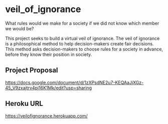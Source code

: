 # veil_of_ignorance

What rules would we make for a society if we did not know which member we would be?

This project seeks to build a virtual veil of ignorance. The veil of ignorance is a philosophical method to help decision-makers create fair decisions. This method asks decision-makers to choose rules for a society in advance, before they know their position in society.

## Project Proposal 
https://docs.google.com/document/d/1zXPsdNE2u7-KEQAaJjXGz-45_V9zxajtrv4pj16K1Mk/edit?usp=sharing

## Heroku URL
https://veilofignorance.herokuapp.com/